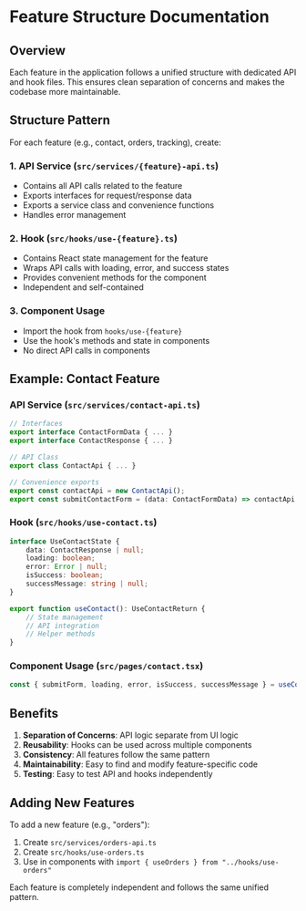 # Feature Structure Documentation

## Overview

Each feature in the application follows a unified structure with dedicated API and hook files. This ensures clean separation of concerns and makes the codebase more maintainable.

## Structure Pattern

For each feature (e.g., contact, orders, tracking), create:

### 1. API Service (`src/services/{feature}-api.ts`)

- Contains all API calls related to the feature
- Exports interfaces for request/response data
- Exports a service class and convenience functions
- Handles error management

### 2. Hook (`src/hooks/use-{feature}.ts`)

- Contains React state management for the feature
- Wraps API calls with loading, error, and success states
- Provides convenient methods for the component
- Independent and self-contained

### 3. Component Usage

- Import the hook from `hooks/use-{feature}`
- Use the hook's methods and state in components
- No direct API calls in components

## Example: Contact Feature

### API Service (`src/services/contact-api.ts`)

```typescript
// Interfaces
export interface ContactFormData { ... }
export interface ContactResponse { ... }

// API Class
export class ContactApi { ... }

// Convenience exports
export const contactApi = new ContactApi();
export const submitContactForm = (data: ContactFormData) => contactApi.submitContactForm(data);
```

### Hook (`src/hooks/use-contact.ts`)

```typescript
interface UseContactState {
	data: ContactResponse | null;
	loading: boolean;
	error: Error | null;
	isSuccess: boolean;
	successMessage: string | null;
}

export function useContact(): UseContactReturn {
	// State management
	// API integration
	// Helper methods
}
```

### Component Usage (`src/pages/contact.tsx`)

```typescript
const { submitForm, loading, error, isSuccess, successMessage } = useContact();
```

## Benefits

1. **Separation of Concerns**: API logic separate from UI logic
2. **Reusability**: Hooks can be used across multiple components
3. **Consistency**: All features follow the same pattern
4. **Maintainability**: Easy to find and modify feature-specific code
5. **Testing**: Easy to test API and hooks independently

## Adding New Features

To add a new feature (e.g., "orders"):

1. Create `src/services/orders-api.ts`
2. Create `src/hooks/use-orders.ts`
3. Use in components with `import { useOrders } from "../hooks/use-orders"`

Each feature is completely independent and follows the same unified pattern.
